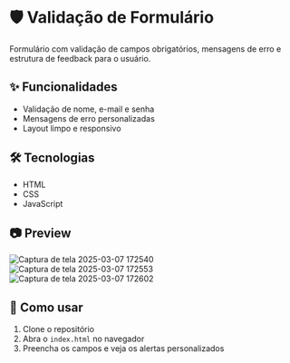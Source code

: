 # 🛡️ Validação de Formulário

Formulário com validação de campos obrigatórios, mensagens de erro e estrutura de feedback para o usuário.

## ✨ Funcionalidades
- Validação de nome, e-mail e senha
- Mensagens de erro personalizadas
- Layout limpo e responsivo

## 🛠️ Tecnologias
- HTML
- CSS
- JavaScript

## 📷 Preview
![Captura de tela 2025-03-07 172540](https://github.com/user-attachments/assets/1f1df4f4-a171-4c49-b93c-66942df68602)
![Captura de tela 2025-03-07 172553](https://github.com/user-attachments/assets/3fb07f08-69b8-4fae-861b-0e9c4e46de50)
![Captura de tela 2025-03-07 172602](https://github.com/user-attachments/assets/7d299aba-584c-4234-9ee2-416b46e9978c)

## 📂 Como usar
1. Clone o repositório  
2. Abra o `index.html` no navegador  
3. Preencha os campos e veja os alertas personalizados







